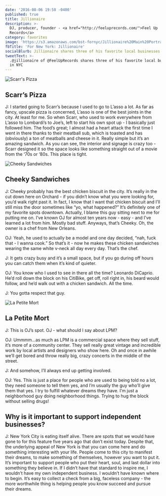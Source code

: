 ```yaml
---
date: '2016-08-06 19:58 -0400'
published: true
title: Jillionaire
description: >-
  DJ, producer, founder - <a href="http://feeluprecords.com/">Feel Up
  Records</a>
category: favorites
image: 'https://s3.amazonaws.com/bst-fornyc/Jillionaire%20Main%20Portrait.jpg'
fbTitle: 'For New York: Jillionaire'
socialBlurb: Jillionaire shares three of his favorite local businesses in NYC.
tweetText: >-
  .@jillionaire of @FeelUpRecords shares three of his favorite local businesses
  in NYC
---
```

![Scarr's Pizza](https://s3.amazonaws.com/bst-fornyc/Jillionaire%20Scarr's%20Pizza.jpg)
## Scarr’s Pizza
J: I started going to Scarr’s because I used to go to L’asso a lot. As far as fancy, upscale pizza is concerned, L’asso is one of the best joints in the city. At least for me. So when Scarr, who used to work everywhere from L’asso to Lombardi’s to Joe’s, left to start his own spot up - I basically just followed him. The food’s great; I almost had a heart attack the first time I went in there thanks to their meatball sub, which is toasted and has (obviously) a ton of meatballs and cheese in it. Really simple but it’s an amazing sandwich. As you can see, the interior and signage is crazy too - Scarr designed it so the space looks like something straight out of a movie from the ‘70s or ‘80s. This place is tight.

![Cheeky Sandwiches](https://s3.amazonaws.com/bst-fornyc/Jillionaire%20Cheeky%20Sandwiches.jpg)
## Cheeky Sandwiches
J: Cheeky probably has the best chicken biscuit in the city. It’s really in the cut down here on Orchard - if you didn’t know what you were looking for, you’d walk right past it. In fact, I know that I want that chicken biscuit and I’ll still miss the door sometimes like “yo, what happened?” It’s definitely one of my favorite spots downtown. Actually, I blame this guy sitting next to me for putting me on. I’ve known OJ for almost ten years now - easy - and I’ve learned a lot from him. Mostly bad stuff. Anyways, that’s Cheeky. Oh, the owner is a chef from New Orleans.

OJ: Yeah, he used to actually be a model and one day decided, “nah, fuck that - I wanna cook.” So that’s it - now he makes these chicken sandwiches wearing the same white v-neck all day every day. That’s the chef.

J: It gets crazy busy and it’s a small space, but if you go during off hours you can catch them when it’s kind of quieter.

OJ: You know who I used to see in there all the time? Leonardo DiCaprio. He’d roll down the block on his CitiBike, get off, roll right in, his beard would follow, and he’d walk out with a chicken sandwich. All the time.

J: You gotta respect that guy.

![La Petite Mort](https://s3.amazonaws.com/bst-fornyc/Jillionaire%20La%20Petite%20Mort.jpg)
## La Petite Mort
J: This is OJ’s spot. OJ - what should I say about LPM?

OJ: Ummmm…as much as LPM is a commercial space where they sell stuff, it’s more of a community center. They sell really great vintage and incredible work by local artists and designers who show here. Oh and once in awhile we’ll get bored and throw really big, crazy concerts in the middle of the street.

J: And somehow, I’ll always end up getting involved.

OJ: Yes. This is just a place for people who are used to being told no a lot, they need someone to tell them yes, and I’m usually the guy who’ll give them that yes. I try to fulfill whatever dreams they have. I’m just a neighborhood guy doing neighborhood things. Trying to hug the block without selling drugs!

## Why is it important to support independent businesses?
J: New York City is eating itself alive. There are spots that we would have gone to for this feature five years ago that don’t exist today. Despite that, the underlying appeal of New York is that you can come here and do something interesting with your life. People come to this city to manifest their dreams, to make something of themselves, however you want to put it. It’s important to support people who put their heart, soul, and last dollar into something they believe in. If I didn’t have that standard to inspire me, I wouldn’t have my own independent business. I wouldn’t have known where to begin. It’s easy to collect a check from a big, faceless company - the more worthwhile thing is helping people you know succeed and pursue their dreams.
